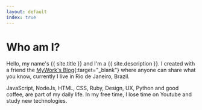```yaml
---
layout: default
index: true
---
```


Who am I?
========

Hello, my name's {{ site.title }} and I'm a {{ site.description }}.
I created with a friend the [MyWork's Blog](http://blog.mywork.art.br/){:target="_blank"}
where anyone can share what you know, currently I live in Rio de Janeiro, Brazil.  

JavaScript, NodeJs, HTML, CSS, Ruby, Design, UX, Python and good coffee, are part of my daily life.
In my free time, I lose time on Youtube and study new technologies.

